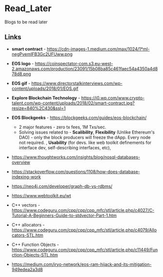 # Read_Later
Blogs to be read later


## Links
* **smart contract** - https://cdn-images-1.medium.com/max/1024/1*ml-negPvemIFB3Gc2UFUww.png
* **EOS logo** - https://coinspectator-com.s3.eu-west-2.amazonaws.com/production/23091/15b08ba85c461faec54a4350a4d878d8.png
* **EOS gif** - https://www.directorstalkinterviews.com/wp-content/uploads/2018/01/EOS.gif
* **Explore Blockchain Technology** -  https://i0.wp.com/www.crypto-talent.com/wp-content/uploads/2018/02/smart-contract.jpg?resize=840%2C430&ssl=1
* **EOS Blockgeeks** - https://blockgeeks.com/guides/eos-blockchain/
  * 2 major features - zero tx fees, 1M Txs/sec.
  * Solving issues related to - **Scalibility**, **Flexibility** (Unlike Ethereum's DAO) - only the block producers will freeze the dApp. Every node not required.
    , **Usability** (for devs. like web toolkit definements for interface dev, self-describing interfaces, etc), 
    
* https://www.thoughtworks.com/insights/blog/nosql-databases-overview
* https://stackoverflow.com/questions/1108/how-does-database-indexing-work
* https://neo4j.com/developer/graph-db-vs-rdbms/
* https://www.webtoolkit.eu/wt
* C++ vectors - https://www.codeguru.com/cpp/cpp/cpp_mfc/stl/article.php/c4027/C-Tutorial-A-Beginners-Guide-to-stdvector-Part-1.htm
* C++ allocators - https://www.codeguru.com/cpp/cpp/cpp_mfc/stl/article.php/c4079/Allocators-STL.htm
* C++ Function Objects - https://www.codeguru.com/cpp/cpp/cpp_mfc/stl/article.php/c11449/Function-Objects-STL.htm
* https://medium.com/iryo-network/eos-ram-hijack-and-its-mitigation-949edea2a3d8
